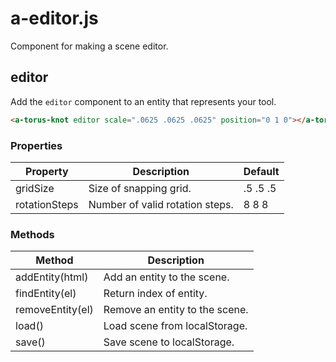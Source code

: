 # a-editor.js

Component for making a scene editor.

## editor

Add the `editor` component to an entity that represents your tool.

```html
<a-torus-knot editor scale=".0625 .0625 .0625" position="0 1 0"></a-torus-knot>
```

### Properties

| Property      | Description                     | Default  |
| ------------- | ------------------------------- | -------- |
| gridSize      | Size of snapping grid.          | .5 .5 .5 |
| rotationSteps | Number of valid rotation steps. | 8 8 8    |

### Methods

| Method           | Description                      |
| ---------------- | -------------------------------- |
| addEntity(html)  | Add an entity to the scene.      |
| findEntity(el)   | Return index of entity.          |
| removeEntity(el) | Remove an entity to the scene.   |
| load()           | Load scene from localStorage.    |
| save()           | Save scene to localStorage.      |
